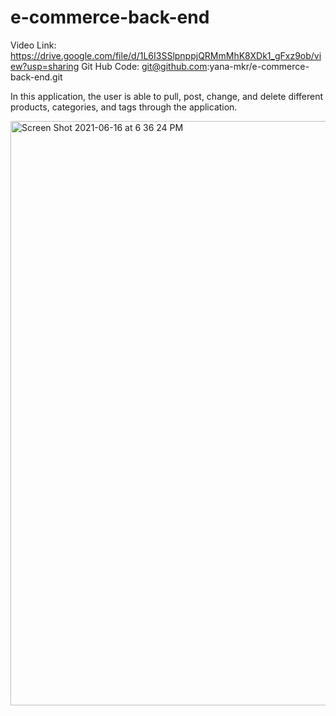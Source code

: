 # e-commerce-back-end
Video Link: https://drive.google.com/file/d/1L6I3SSlpnppjQRMmMhK8XDk1_gFxz9ob/view?usp=sharing
Git Hub Code: git@github.com:yana-mkr/e-commerce-back-end.git

In this application, the user is able to pull, post, change, and delete different products, categories, and tags through the application.

<img width="935" alt="Screen Shot 2021-06-16 at 6 36 24 PM" src="https://user-images.githubusercontent.com/77705260/122312683-f5aa5680-ced1-11eb-8014-487c9954f647.png">
